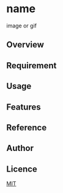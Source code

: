 # name

image or gif

## Overview

## Requirement

## Usage

## Features

## Reference

## Author



## Licence

[MIT](https://......)